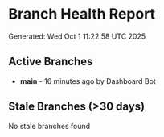 # Branch Health Report
Generated: Wed Oct  1 11:22:58 UTC 2025

## Active Branches
- **main** - 16 minutes ago by Dashboard Bot

## Stale Branches (>30 days)
No stale branches found
